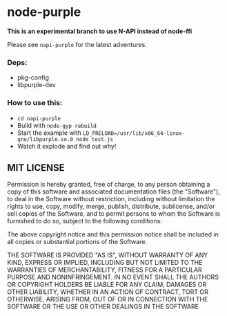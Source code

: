 node-purple
===========

**This is an experimental branch to use N-API instead of node-ffi**

Please see ``napi-purple`` for the latest adventures.

### Deps:
- pkg-config
- libpurple-dev


### How to use this:
- `cd napi-purple`
- Build with `node-gyp rebuild`
- Start the example with `LD_PRELOAD=/usr/lib/x86_64-linux-gnu/libpurple.so.0 node test.js`
- Watch it explode and find out why!

MIT LICENSE
-----------

Permission is hereby granted, free of charge, to any person obtaining a copy
of this software and associated documentation files (the "Software"), to deal
in the Software without restriction, including without limitation the rights
to use, copy, modify, merge, publish, distribute, sublicense, and/or sell
copies of the Software, and to permit persons to whom the Software is
furnished to do so, subject to the following conditions:

The above copyright notice and this permission notice shall be included in
all copies or substantial portions of the Software.

THE SOFTWARE IS PROVIDED "AS IS", WITHOUT WARRANTY OF ANY KIND, EXPRESS OR
IMPLIED, INCLUDING BUT NOT LIMITED TO THE WARRANTIES OF MERCHANTABILITY,
FITNESS FOR A PARTICULAR PURPOSE AND NONINFRINGEMENT. IN NO EVENT SHALL THE
AUTHORS OR COPYRIGHT HOLDERS BE LIABLE FOR ANY CLAIM, DAMAGES OR OTHER
LIABILITY, WHETHER IN AN ACTION OF CONTRACT, TORT OR OTHERWISE, ARISING FROM,
OUT OF OR IN CONNECTION WITH THE SOFTWARE OR THE USE OR OTHER DEALINGS IN
THE SOFTWARE
